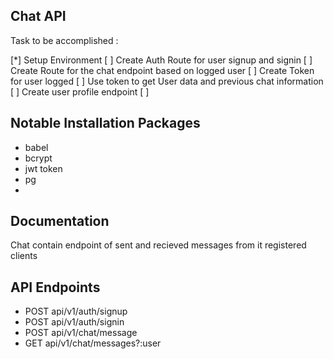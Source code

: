 ## Chat API

Task to be accomplished :

[*] Setup Environment
[ ] Create Auth Route for user signup and signin
[ ] Create Route for the chat endpoint based on logged user
[ ] Create Token for user logged
[ ] Use token to get User data and previous chat information
[ ] Create user profile endpoint
[ ] 

## Notable Installation Packages
- babel
- bcrypt
- jwt token
- pg
- 

## Documentation 

Chat contain endpoint of sent and recieved messages from it registered clients

## API Endpoints

- POST api/v1/auth/signup
- POST api/v1/auth/signin
- POST api/v1/chat/message
- GET api/v1/chat/messages?:user
